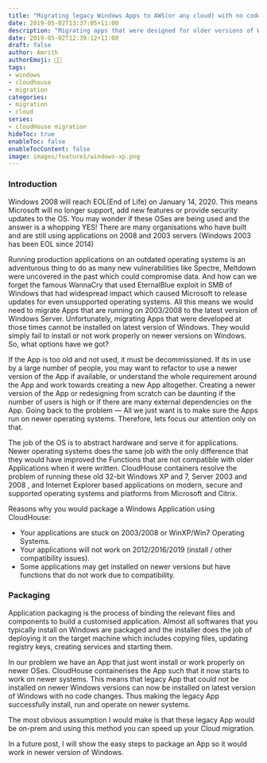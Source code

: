 ```yaml
---
title: "Migrating legacy Windows Apps to AWS(or any cloud) with no code change (1/2)"
date: 2019-05-02T13:37:05+11:00
description: "Migrating apps that were designed for older versions of Windows cannot be installed on the recent versions. This limits ones ability to run older apps on newer versions of Windows because older ones reach End of Life. In this post, we check the options available to run older apps on newer versions of Windows "
date: 2019-05-02T12:39:12+11:00
draft: false
author: Amrith
authorEmoji: 👨‍💻
tags:
- windows
- cloudhouse
- migration
categories:
- migration
- cloud
series:
- cloudHouse migration
hideToc: true
enableToc: false
enableTocContent: false
image: images/feature1/windows-xp.png
---
```


### Introduction
Windows 2008 will reach EOL(End of Life) on January 14, 2020. This means Microsoft will no longer support, add new features or provide security updates to the OS. You may wonder if these OSes are being used and the answer is a whopping YES! There are many organisations who have built and are still using applications on 2008 and 2003 servers (Windows 2003 has been EOL since 2014)

Running production applications on an outdated operating systems is an adventurous thing to do as many new vulnerabilities like Spectre, Meltdown were uncovered in the past which could compromise data. And how can we forget the famous WannaCry that used EternalBlue exploit in SMB of Windows that had widespread impact which caused Microsoft to release updates for even unsupported operating systems. All this means we would need to migrate Apps that are running on 2003/2008 to the latest version of Windows Server. Unfortunately, migrating Apps that were developed at those times cannot be installed on latest version of Windows. They would simply fail to install or not work properly on newer versions on Windows. So, what options have we got?

If the App is too old and not used, it must be decommissioned. If its in use by a large number of people, you may want to refactor to use a newer version of the App if available, or understand the whole requirement around the App and work towards creating a new App altogether. Creating a newer version of the App or redesigning from scratch can be daunting if the number of users is high or if there are many external dependencies on the App. Going back to the problem — All we just want is to make sure the Apps run on newer operating systems. Therefore, lets focus our attention only on that.

The job of the OS is to abstract hardware and serve it for applications. Newer operating systems does the same job with the only difference that they would have improved the Functions that are not compatible with older Applications when it were written. CloudHouse containers resolve the problem of running these old 32-bit Windows XP and 7, Server 2003 and 2008 , and Internet Explorer based applications on modern, secure and supported operating systems and platforms from Microsoft and Citrix.

Reasons why you would package a Windows Application using CloudHouse:

* Your applications are stuck on 2003/2008 or WinXP/Win7 Operating Systems.
* Your applications will not work on 2012/2016/2019 (install / other compatibility issues).
* Some applications may get installed on newer versions but have functions that do not work due to compatibility.

### Packaging
Application packaging is the process of binding the relevant files and components to build a customised application. Almost all softwares that you typically install on Windows are packaged and the installer does the job of deploying it on the target machine which includes copying files, updating registry keys, creating services and starting them.

In our problem we have an App that just wont install or work properly on newer OSes. CloudHouse containerises the App such that it now starts to work on newer systems. This means that legacy App that could not be installed on newer Windows versions can now be installed on latest version of Windows with no code changes. Thus making the legacy App successfully install, run and operate on newer systems.

The most obvious assumption I would make is that these legacy App would be on-prem and using this method you can speed up your Cloud migration.

In a future post, I will show the easy steps to package an App so it would work in newer version of Windows.
